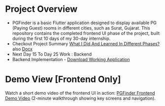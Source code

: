 # Project Overview

- PGFinder is a basic Flutter application designed to display available PG (Paying Guest) rooms in different cities, such as Surat, Gujarat. This repository contains the completed frontend UI phase of the project, built during the first 10 days of my 30-day internship. 
- Checkout Project Summary [What I Did And Learned In Different Phases?](ProjectSummary.md) also [Docx](ProjectDocument.docx)
- Next Day 15 To Day 25 Work : Backend 
- Backend Implementation - [Download Working Application](app-release.apk)

# Demo View [Frontend Only]
Watch a short demo video of the frontend UI in action: [PGFinder Frontend Demo Video](https://youtu.be/he13FwBhIZE) (2-minute walkthrough showing key screens and navigation).
